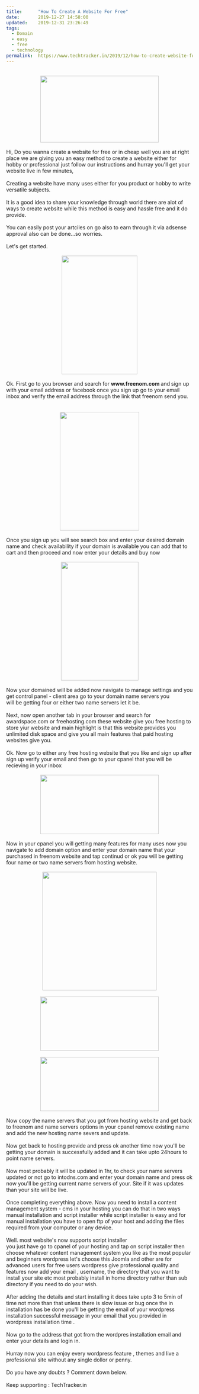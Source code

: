 ```yaml
---
title:		"How To Create A Website For Free"
date:		2019-12-27 14:58:00
updated:	2019-12-31 23:26:49
tags: 
  - Domain
  - easy
  - free
  - technology	
permalink:	https://www.techtracker.in/2019/12/how-to-create-website-for-free.html
---
```


<div dir="ltr" style="text-align: left;" trbidi="on">
<br>
<div class="separator" style="clear: both; text-align: center;">
<a href="https://1.bp.blogspot.com/-r1iLiwEimLw/XgsFJRe2tzI/AAAAAAAAAaM/arskwjd0QccDmj9gnWMJKPj9TiehBbLLACLcBGAsYHQ/s1600/IMG_20191231_135119_230.jpg" imageanchor="1" style="margin-left: 1em; margin-right: 1em;"><img border="0" data-original-height="720" data-original-width="1280" height="180" src="../../images/1872250161466846327-IMG_20191231_135119_230.jpg" width="320"></a></div>
<br>
Hi, Do you wanna create a website for free or in cheap well you are at right place we are giving you an easy method to create a website either for hobby or professional just follow our instructions and hurray you'll get your website live in few minutes,<br>
<div>
<br></div>
<div>
Creating a website have many uses either for you product or hobby to write versatile subjects.</div>
<div>
<div class="separator" style="clear: both; text-align: center;">
<br></div>
It is a good idea to share your knowledge through world there are alot of ways to create website while this method is easy and hassle free and it do provide.<br>
<br></div>
<div>
<div>
You can easily post your artciles on go also to earn through it via adsense approval also can be done...so worries.</div>
<div>
<br></div>
<div>
Let's get started.<br>
<br>
<div class="separator" style="clear: both; text-align: center;">
<a href="https://1.bp.blogspot.com/-EnZz2VDwbzI/XgsFjsrTsfI/AAAAAAAAAaU/F5p_RnnfH2cTdKevWjGQzQty3RyanldzQCLcBGAsYHQ/s1600/IMG_20191231_135315_867.jpg" imageanchor="1" style="margin-left: 1em; margin-right: 1em;"><img border="0" data-original-height="1279" data-original-width="819" height="320" src="../../images/1872250161466846327-IMG_20191231_135315_867.jpg" width="204"></a></div>
</div>
<div>
<br></div>
<div>
Ok. First go to you browser and search for <b>www.freenom.com </b>and<b>&nbsp;</b>sign up with your email address or facebook once you sign up go to your email inbox and verify the email address through the link that freenom send you.</div>
<div>
<br></div>
<div>
<div class="separator">
<br></div>
<div class="separator" style="clear: both; text-align: center;">
<a href="https://1.bp.blogspot.com/-aT7rykH2QlU/XgsF6qSbZnI/AAAAAAAAAag/M6LrX_uo0gcbG_Hj-loSSLqKBRRnfLw_wCEwYBhgL/s1600/IMG_20191231_135446_181.jpg" imageanchor="1" style="margin-left: 1em; margin-right: 1em;"><img border="0" data-original-height="1280" data-original-width="858" height="320" src="../../images/1872250161466846327-IMG_20191231_135446_181.jpg" width="214"></a></div>
<div>
<br></div>
</div>
<div>
Once you sign up you will see search box and enter your desired domain name and check availability if your domain is available you can add that to cart and then proceed and now enter your details and buy now<br>
<br>
<div class="separator" style="clear: both; text-align: center;">
<a href="https://1.bp.blogspot.com/-M27axrJ_ml0/XgsGVJ6LYbI/AAAAAAAAAao/uJ-6NVwK120ilVZjlyq3vYIHUQQaKaLMwCLcBGAsYHQ/s1600/IMG_20191231_135621_492.jpg" imageanchor="1" style="margin-left: 1em; margin-right: 1em;"><img border="0" data-original-height="1280" data-original-width="838" height="320" src="../../images/1872250161466846327-IMG_20191231_135621_492.jpg" width="209"></a></div>
</div>
<div>
<br></div>
<div>
Now your domained will be added now navigate to manage settings and you get control panel - client area go to your domain name servers you</div>
<div>
will be getting four or either two name servers let it be.</div>
<div>
<br></div>
<div>
Next, now open another tab in your browser and search for awardspace.com or freehosting.com these website give you free hosting to store yiur website and main highlight is that this website provides you unlimited disk space and give you all main features that paid hosting websites give you.</div>
<div>
<br></div>
<div>
Ok. Now go to either any free hosting website that you like and sign up after sign up verify your email and then go to your cpanel that you will be recieving in your inbox<br>
<br>
<div class="separator" style="clear: both; text-align: center;">
<a href="https://1.bp.blogspot.com/-lK0v6AopCrE/XgsHBlXU85I/AAAAAAAAAaw/_-GGW0D3RaoqJh7ibUaCFPRnmYo05DGVgCLcBGAsYHQ/s1600/IMG_20191231_135923_436.jpg" imageanchor="1" style="margin-left: 1em; margin-right: 1em;"><img border="0" data-original-height="641" data-original-width="1280" height="160" src="../../images/1872250161466846327-IMG_20191231_135923_436.jpg" width="320"></a></div>
<br></div>
<div>
Now in your cpanel you will getting many features for many uses now you navigate to add domain option and enter your domain name that your purchased in freenom website and tap continud or ok you will be getting four name or two name servers from hosting website.<br>
<br>
<div class="separator" style="clear: both; text-align: center;">
<a href="https://1.bp.blogspot.com/-3f8vvXZBkNE/XgsHZ1UFuqI/AAAAAAAAAa8/M6R7uq4OIakoM2HPlVBsZniKLHK5DbbKwCLcBGAsYHQ/s1600/IMG_20191231_140100_714.jpg" imageanchor="1" style="margin-left: 1em; margin-right: 1em;"><img border="0" data-original-height="1280" data-original-width="1235" height="320" src="../../images/1872250161466846327-IMG_20191231_140100_714.jpg" width="308"></a></div>
<br>
<div class="separator" style="clear: both; text-align: center;">
<a href="https://1.bp.blogspot.com/-SSRwDR3TIuI/XgsHb_beHbI/AAAAAAAAAbA/FIotFSnaaIkcVhkkCyaCR9d9RVTCs_Z4QCLcBGAsYHQ/s1600/IMG_20191231_140103_114.jpg" imageanchor="1" style="margin-left: 1em; margin-right: 1em;"><img border="0" data-original-height="586" data-original-width="1280" height="146" src="../../images/1872250161466846327-IMG_20191231_140103_114.jpg" width="320"></a></div>
<br>
<div class="separator" style="clear: both; text-align: center;">
<a href="https://1.bp.blogspot.com/-SSRwDR3TIuI/XgsHb_beHbI/AAAAAAAAAbA/FIotFSnaaIkcVhkkCyaCR9d9RVTCs_Z4QCLcBGAsYHQ/s1600/IMG_20191231_140103_114.jpg" imageanchor="1" style="margin-left: 1em; margin-right: 1em;"><img border="0" data-original-height="586" data-original-width="1280" height="146" src="../../images/1872250161466846327-IMG_20191231_140103_114.jpg" width="320"></a></div>
<br></div>
<div>
Now copy the name servers that you got from hosting website and get back to freenom and name servers options in your cpanel remove existing name and add the new hosting name severs and update.</div>
<div>
<br></div>
<div>
Now get back to hosting provide and press ok another time now you'll be getting your domain is successfully added and it can take upto 24hours to point name servers.</div>
<div>
<br></div>
<div>
Now most probably it will be updated in 1hr, to check your name servers updated or not go to intodns.com and enter your domain name and press ok now you'll be getting current name servers of your. Site if it was updates than your site will be live.</div>
<div>
<br></div>
<div>
Once completing everything above. Now you need to install a content management system - cms in your hosting you can do that in two ways manual installation and script installer while script installer is easy and for manual installation you have to open ftp of your host and adding the files required from your computer or any device.</div>
<div>
<br></div>
<div>
Well. most website's now supports script installer</div>
<div>
you just have go to cpanel of your hosting and tap on script installer then choose whatever content management system you like as the most popular and beginners wordpress let's choose this Joomla and other are for advanced users for free users wordpress give professional quality and features now add your email , username, the directory that you want to install your site etc most probably install in home directory rather than sub directory if you need to do your wish.&nbsp;</div>
<div>
<br></div>
<div>
After adding the details and start installing it does take upto 3 to 5min of time not more than that unless there is slow issue or bug once the in installation has be done you'll be getting the email of your wordpress installation successful message in your email that you provided in wordpress installation time .</div>
<div>
<br></div>
<div>
Now go to the address that got from the wordpres installation email and enter your details and login in.&nbsp;</div>
<div>
<br></div>
<div>
Hurray now you can enjoy every wordpress feature , themes and live a professional site without any single dollor or penny.</div>
<div>
<br></div>
<div>
Do you have any doubts ? Comment down below.</div>
<div>
<br></div>
<div>
Keep supporting : TechTracker.in</div>
</div>
</div>
<!-- no comments on this post -->